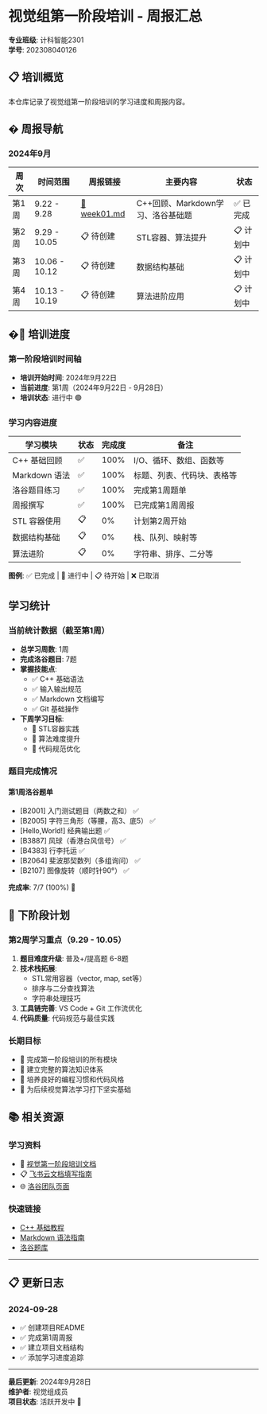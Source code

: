 # 视觉组第一阶段培训 - 周报汇总

**专业班级**: 计科智能2301  
**学号**: 202308040126

## 📋 培训概览

本仓库记录了视觉组第一阶段培训的学习进度和周报内容。

## � 周报导航

### 2024年9月

| 周次 | 时间范围 | 周报链接 | 主要内容 | 状态 |
|------|----------|----------|----------|------|
| 第1周 | 9.22 - 9.28 | [📄 week01.md](./01/week01.md) | C++回顾、Markdown学习、洛谷基础题 | ✅ 已完成 |
| 第2周 | 9.29 - 10.05 | 📋 待创建 | STL容器、算法提升 | 📋 计划中 |
| 第3周 | 10.06 - 10.12 | 📋 待创建 | 数据结构基础 | 📋 计划中 |
| 第4周 | 10.13 - 10.19 | 📋 待创建 | 算法进阶应用 | 📋 计划中 |

## �📅 培训进度

### 第一阶段培训时间轴

- **培训开始时间**: 2024年9月22日
- **当前进度**: 第1周（2024年9月22日 - 9月28日）
- **培训状态**: 进行中 🟢

### 学习内容进度

| 学习模块 | 状态 | 完成度 | 备注 |
|---------|------|--------|------|
| C++ 基础回顾 | ✅ | 100% | I/O、循环、数组、函数等 |
| Markdown 语法 | ✅ | 100% | 标题、列表、代码块、表格等 |
| 洛谷题目练习 | ✅ | 100% | 完成第1周题单 |
| 周报撰写 | ✅ | 100% | 已完成第1周周报 |
| STL 容器使用 | 📋 | 0% | 计划第2周开始 |
| 数据结构基础 | 📋 | 0% | 栈、队列、映射等 |
| 算法进阶 | 📋 | 0% | 字符串、排序、二分等 |

**图例**: ✅ 已完成 | 🔄 进行中 | 📋 待开始 | ❌ 已取消

##  学习统计

### 当前统计数据（截至第1周）

- **总学习周数**: 1周
- **完成洛谷题目**: 7题
- **掌握技能点**: 
  - ✅ C++ 基础语法
  - ✅ 输入输出规范
  - ✅ Markdown 文档编写
  - ✅ Git 基础操作
- **下周学习目标**: 
  - 🎯 STL容器实践
  - 🎯 算法难度提升
  - 🎯 代码规范优化

### 题目完成情况

#### 第1周洛谷题单
- [B2001] 入门测试题目（两数之和） ✅
- [B2005] 字符三角形（等腰，高3、底5） ✅  
- [Hello,World!] 经典输出题 ✅
- [B3887] 风球（香港台风信号） ✅
- [B4383] 行李托运 ✅
- [B2064] 斐波那契数列（多组询问） ✅
- [B2107] 图像旋转（顺时针90°） ✅

**完成率**: 7/7 (100%) 🎉

## 🎯 下阶段计划

### 第2周学习重点（9.29 - 10.05）
1. **题目难度升级**: 普及+/提高题 6-8题
2. **技术栈拓展**: 
   - STL常用容器（vector, map, set等）
   - 排序与二分查找算法
   - 字符串处理技巧
3. **工具链完善**: VS Code + Git 工作流优化
4. **代码质量**: 代码规范与最佳实践

### 长期目标
- 🎯 完成第一阶段培训的所有模块
- 🎯 建立完整的算法知识体系
- 🎯 培养良好的编程习惯和代码风格
- 🎯 为后续视觉算法学习打下坚实基础

## 📚 相关资源

### 学习资料
- 📖 [视觉第一阶段培训文档](./视觉第一阶段培训.pdf)
- 📋 [飞书云文档填写指南](./如何使用飞书云文档填写周报并上传.pdf)
- 🌐 [洛谷团队页面](https://www.luogu.com.cn/team/114026)

### 快速链接
- [C++ 基础教程](https://www.runoob.com/cplusplus/cpp-tutorial.html)
- [Markdown 语法指南](https://markdown.com.cn/basic-syntax/)
- [洛谷题库](https://www.luogu.com.cn/)

---

## 📋 更新日志

### 2024-09-28
- ✅ 创建项目README
- ✅ 完成第1周周报
- ✅ 建立项目文档结构
- ✅ 添加学习进度追踪

---

**最后更新**: 2024年9月28日  
**维护者**: 视觉组成员  
**项目状态**: 活跃开发中 🚀